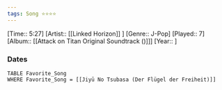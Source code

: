 ```yaml
---
tags: Song ⭐⭐⭐⭐ 
---
```

[Time:: 5:27]
[Artist:: [[Linked Horizon]] ]
[Genre:: J-Pop]
[Played:: 7]
[Album:: [[Attack on Titan Original Soundtrack ()]]]
[Year:: ]
### Dates
````dataview
TABLE Favorite_Song
WHERE Favorite_Song = [[Jiyū No Tsubasa (Der Flügel der Freiheit)]]
````